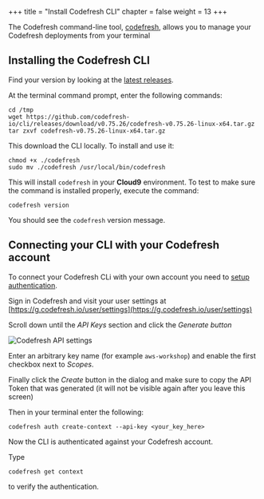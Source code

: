 +++
title = "Install Codefresh CLI"
chapter = false
weight = 13
+++

The Codefresh command-line tool, [codefresh](https://codefresh-io.github.io/cli/), allows you to manage your Codefresh deployments from your terminal

## Installing the Codefresh CLI

Find your version by looking at the [latest releases](https://codefresh-io.github.io/cli/installation/download/).


At the terminal command prompt, enter the following commands:

```
cd /tmp
wget https://github.com/codefresh-io/cli/releases/download/v0.75.26/codefresh-v0.75.26-linux-x64.tar.gz
tar zxvf codefresh-v0.75.26-linux-x64.tar.gz
```

This download the CLI locally. To install and use it:

```
chmod +x ./codefresh
sudo mv ./codefresh /usr/local/bin/codefresh
```

This will install `codefresh` in your **Cloud9** environment. To test to make sure the command is installed properly, execute the command:

```
codefresh version 
```

You should see the `codefresh` version message.

## Connecting your CLI with your Codefresh account

To connect your Codefresh CLi with your own account you need to [setup 
authentication](https://codefresh.io/docs/docs/integrations/codefresh-api/#authentication-instructions).

Sign in Codefresh and visit your user settings at [https://g.codefresh.io/user/settings](https://g.codefresh.io/user/settings)

Scroll down until the *API Keys* section and click the *Generate button*

![Codefresh API settings](/images/prerequisites/api-token.png)

Enter an arbitrary key name (for example `aws-workshop`) and enable
the first checkbox next to *Scopes*.

Finally click the *Create* button in the dialog and make sure to copy the API Token that was generated (it will not be visible again after you leave this screen)

Then in your terminal enter the following:

```
codefresh auth create-context --api-key <your_key_here>
```

Now the CLI is authenticated against your Codefresh account. 

Type 

```
codefresh get context
```

to verify the authentication.


